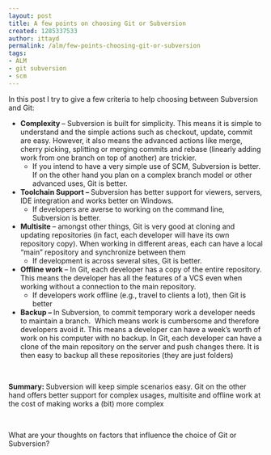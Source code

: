 ```yaml
---
layout: post
title: A few points on choosing Git or Subversion
created: 1285337533
author: ittayd
permalink: /alm/few-points-choosing-git-or-subversion
tags:
- ALM
- git subversion
- scm
---
```

<p class="MsoNormal">In this post I try to give a few criteria to help choosing between Subversion and Git:</p>
<ul type="disc" style="margin-top: 0cm;">
    <li style="" class="MsoNormal"><b>Complexity </b>&ndash; Subversion      is built for simplicity. This means it is simple to understand and the      simple actions such as checkout, update, commit are easy. However, it also      means the advanced actions like merge, cherry picking, splitting or      merging commits and rebase (linearly adding work from one branch on top of      another) are trickier.<br />
    <ul type="circle" style="margin-top: 0cm;">
        <li style="" class="MsoNormal">If you intend to have a       very simple use of SCM, Subversion is better. If on the other hand you       plan on a complex branch model or other advanced uses, Git is better.</li>
    </ul>
    </li>
    <li style="" class="MsoNormal"><b>Toolchain Support &ndash; </b>Subversion      has better support for viewers, servers, IDE integration and works better      on Windows.<br />
    <ul type="circle" style="margin-top: 0cm;">
        <li style="" class="MsoNormal">If developers are averse       to working on the command line, Subversion is better.</li>
    </ul>
    </li>
    <li style="" class="MsoNormal"><b>Multisite </b>&ndash; amongst      other things, Git is very good at cloning and updating repositories (in      fact, each developer will have its own repository copy). When working in      different areas, each can have a local &ldquo;main&rdquo; repository and synchronize      between them<br />
    <ul type="circle" style="margin-top: 0cm;">
        <li style="" class="MsoNormal">If development is across several       sites, Git is better.</li>
    </ul>
    </li>
    <li style="" class="MsoNormal"><b>Offline work </b>&ndash; In Git,      each developer has a copy of the entire repository. This means the      developer has all the features of a VCS even when working without a      connection to the main repository.<br />
    <ul type="circle" style="margin-top: 0cm;">
        <li style="" class="MsoNormal">If developers work       offline (e.g., travel to clients a lot), then Git is better</li>
    </ul>
    </li>
    <li style="" class="MsoNormal"><b>Backup &ndash; </b>In      Subversion, to commit temporary work a developer needs to maintain a      branch.<span style="">&nbsp; </span>Which means work is      cumbersome and therefore developers avoid it. This means a developer can      have a week&rsquo;s worth of work on his computer with no backup. In Git, each      developer can have a clone of the main repository on the server and push      changes there. It is then easy to backup all these repositories (they are just      folders)</li>
</ul>
<p class="MsoNormal">&nbsp;</p>
<p class="MsoNormal"><b>Summary: </b>Subversion will keep simple scenarios easy. Git on the other hand offers better support for complex usages, multisite and offline work at the cost of making works a (bit) more complex</p>
<p class="MsoNormal">&nbsp;</p>
<p>What are your thoughts on factors that influence the choice of Git or Subversion?</p>
